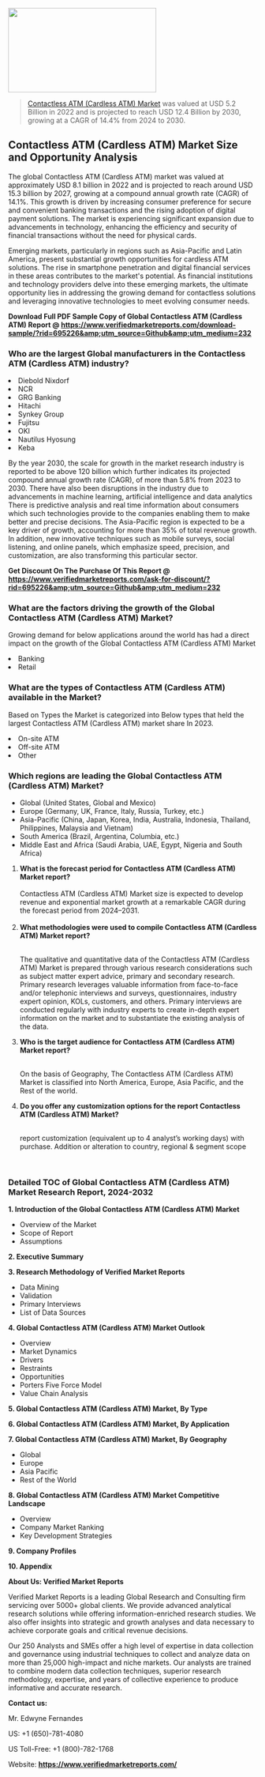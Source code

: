 <img src="https://ffe5etoiles.com/wp-content/uploads/2024/12/MST1-300x171.png" alt="" width="300" height="171" class="alignnone size-medium wp-image-20088" /><blockquote><p><p><a href="https://www.verifiedmarketreports.com/download-sample/?rid=695226&utm_source=Github&utm_medium=232" target="_blank">Contactless ATM (Cardless ATM) Market</a> was valued at USD 5.2 Billion in 2022 and is projected to reach USD 12.4 Billion by 2030, growing at a CAGR of 14.4% from 2024 to 2030.</p></blockquote><p><h2>Contactless ATM (Cardless ATM) Market Size and Opportunity Analysis</h2> <p>The global Contactless ATM (Cardless ATM) market was valued at approximately USD 8.1 billion in 2022 and is projected to reach around USD 15.3 billion by 2027, growing at a compound annual growth rate (CAGR) of 14.1%. This growth is driven by increasing consumer preference for secure and convenient banking transactions and the rising adoption of digital payment solutions. The market is experiencing significant expansion due to advancements in technology, enhancing the efficiency and security of financial transactions without the need for physical cards.</p> <p>Emerging markets, particularly in regions such as Asia-Pacific and Latin America, present substantial growth opportunities for cardless ATM solutions. The rise in smartphone penetration and digital financial services in these areas contributes to the market's potential. As financial institutions and technology providers delve into these emerging markets, the ultimate opportunity lies in addressing the growing demand for contactless solutions and leveraging innovative technologies to meet evolving consumer needs.</p> </p><p class=""><strong>Download Full PDF Sample Copy of Global Contactless ATM (Cardless ATM) Report @ <a href="https://www.verifiedmarketreports.com/download-sample/?rid=695226&amp;utm_source=Github&amp;utm_medium=232" target="_blank">https://www.verifiedmarketreports.com/download-sample/?rid=695226&amp;utm_source=Github&amp;utm_medium=232</a></strong></p><h3 id="" class="">Who are the largest Global manufacturers in the Contactless ATM (Cardless ATM) industry?</h3><p><li>Diebold Nixdorf</li><li> NCR</li><li> GRG Banking</li><li> Hitachi</li><li> Synkey Group</li><li> Fujitsu</li><li> OKI</li><li> Nautilus Hyosung</li><li> Keba</li></p><div class=""><div class="" dir="" data-message-author-role="" data-message-id="" data-message-model-slug=""><div class=""><div class=""><div class=""><div class="" dir="" data-message-author-role="" data-message-id="" data-message-model-slug=""><div class=""><div class=""><p>By the year 2030, the scale for growth in the market research industry is reported to be above 120 billion which further indicates its projected compound annual growth rate (CAGR), of more than 5.8% from 2023 to 2030. There have also been disruptions in the industry due to advancements in machine learning, artificial intelligence and data analytics There is predictive analysis and real time information about consumers which such technologies provide to the companies enabling them to make better and precise decisions. The Asia-Pacific region is expected to be a key driver of growth, accounting for more than 35% of total revenue growth. In addition, new innovative techniques such as mobile surveys, social listening, and online panels, which emphasize speed, precision, and customization, are also transforming this particular sector.</p><p><strong>Get Discount On The Purchase Of This Report @&nbsp; <a href="https://www.verifiedmarketreports.com/ask-for-discount/?rid=695226&amp;utm_source=Github&amp;utm_medium=232" target="_blank">https://www.verifiedmarketreports.com/ask-for-discount/?rid=695226&amp;utm_source=Github&amp;utm_medium=232</a></strong></p></div></div></div></div></div></div></div></div><h3 id="" class="">What are the factors driving the growth of the Global Contactless ATM (Cardless ATM) Market?</h3><p id="" class="">Growing demand for below applications around the world has had a direct impact on the growth of the Global Contactless ATM (Cardless ATM) Market</p><p id="" class=""><li>Banking</li><li> Retail</li></p><h3 id="" class="">What are the types of Contactless ATM (Cardless ATM) available in the Market?</h3><p id="" class="">Based on Types the Market is categorized into Below types that held the largest Contactless ATM (Cardless ATM) market share In 2023.</p><p id="" class=""><li>On-site ATM</li><li> Off-site ATM</li><li> Other</li></p><h3 id="" class="">Which regions are leading the Global Contactless ATM (Cardless ATM) Market?</h3><ul><li>Global (United States, Global and Mexico)</li><li>Europe (Germany, UK, France, Italy, Russia, Turkey, etc.)</li><li>Asia-Pacific (China, Japan, Korea, India, Australia, Indonesia, Thailand, Philippines, Malaysia and Vietnam)</li><li>South America (Brazil, Argentina, Columbia, etc.)</li><li>Middle East and Africa (Saudi Arabia, UAE, Egypt, Nigeria and South Africa)</li></ul><p><ol><li><strong>What is the forecast period for Contactless ATM (Cardless ATM) Market report?<br /></strong><br /><span data-sheets-root="1" data-sheets-value="{&quot;1&quot;:2,&quot;2&quot;:&quot;XXXX size is expected to develop revenue and exponential market growth at a remarkable CAGR during the forecast period from 2024&ndash;2030.&quot;}" data-sheets-userformat="{&quot;2&quot;:12674,&quot;4&quot;:{&quot;1&quot;:2,&quot;2&quot;:16776960},&quot;10&quot;:2,&quot;11&quot;:0,&quot;15&quot;:&quot;Arial&quot;,&quot;16&quot;:12}">Contactless ATM (Cardless ATM) Market size is expected to develop revenue and exponential market growth at a remarkable CAGR during the forecast period from 2024&ndash;2031.</span><br /><br /></li><li><strong>What methodologies were used to compile Contactless ATM (Cardless ATM) Market report?<br /><br /></strong><p>The qualitative and quantitative data of the&nbsp;Contactless ATM (Cardless ATM) Market is prepared through various research considerations such as subject matter expert advice, primary and secondary research. Primary research leverages valuable information from face-to-face and/or telephonic interviews and surveys, questionnaires, industry expert opinion, KOLs, customers, and others. Primary interviews are conducted regularly with industry experts to create in-depth expert information on the market and to substantiate the existing analysis of the data.&nbsp;</p></li><li><strong>Who is the target audience for Contactless ATM (Cardless ATM) Market report?<br /><br /></strong><p>On the basis of Geography, The&nbsp;Contactless ATM (Cardless ATM) Market is classified into North America, Europe, Asia Pacific, and the Rest of the world.</p></li><li><strong>Do you offer any customization options for the report Contactless ATM (Cardless ATM) Market?<br /><br /></strong><p>report customization (equivalent up to 4 analyst&rsquo;s working days) with purchase. Addition or alteration to country, regional &amp; segment scope</p><p>&nbsp;</p></li></ol></p><h3 id="" class="">Detailed TOC of Global Contactless ATM (Cardless ATM) Market Research Report, 2024-2032</h3><p id="" class=""><strong>1. Introduction of the Global Contactless ATM (Cardless ATM) Market</strong></p><ul><li>Overview of the Market</li><li>Scope of Report</li><li>Assumptions</li></ul><p id="" class=""><strong>2. Executive Summary</strong></p><p id="" class=""><strong>3. Research Methodology of&nbsp;Verified Market Reports</strong></p><ul><li>Data Mining</li><li>Validation</li><li>Primary Interviews</li><li>List of Data Sources</li></ul><p id="" class=""><strong>4. Global Contactless ATM (Cardless ATM) Market Outlook</strong></p><ul><li>Overview</li><li>Market Dynamics</li><li>Drivers</li><li>Restraints</li><li>Opportunities</li><li>Porters Five Force Model</li><li>Value Chain Analysis</li></ul><p id="" class=""><strong>5. Global Contactless ATM (Cardless ATM) Market, By&nbsp;Type</strong></p><p id="" class=""><strong>6. Global Contactless ATM (Cardless ATM) Market, By Application</strong></p><p id="" class=""><strong>7. Global Contactless ATM (Cardless ATM) Market, By Geography</strong></p><ul><li>Global</li><li>Europe</li><li>Asia Pacific</li><li>Rest of the World</li></ul><p id="" class=""><strong>8. Global Contactless ATM (Cardless ATM) Market Competitive Landscape</strong></p><ul><li>Overview</li><li>Company Market Ranking</li><li>Key Development Strategies</li></ul><p id="" class=""><strong>9. Company Profiles</strong></p><p id="" class=""><strong>10. Appendix</strong></p><p id="" class=""><strong>About Us: Verified Market Reports</strong></p><p id="" class="">Verified Market Reports is a leading Global Research and Consulting firm servicing over 5000+ global clients. We provide advanced analytical research solutions while offering information-enriched research studies. We also offer insights into strategic and growth analyses and data necessary to achieve corporate goals and critical revenue decisions.</p><p id="" class="">Our 250 Analysts and SMEs offer a high level of expertise in data collection and governance using industrial techniques to collect and analyze data on more than 25,000 high-impact and niche markets. Our analysts are trained to combine modern data collection techniques, superior research methodology, expertise, and years of collective experience to produce informative and accurate research.</p><p id="" class=""><strong>Contact us:</strong></p><p id="" class="">Mr. Edwyne Fernandes</p><p id="" class="">US: +1 (650)-781-4080</p><p id="" class="">US Toll-Free: +1 (800)-782-1768</p><p id="" class="">Website: <a target="" data-test-app-aware-link=""><strong>https://www.verifiedmarketreports.com/</strong></a></p>
